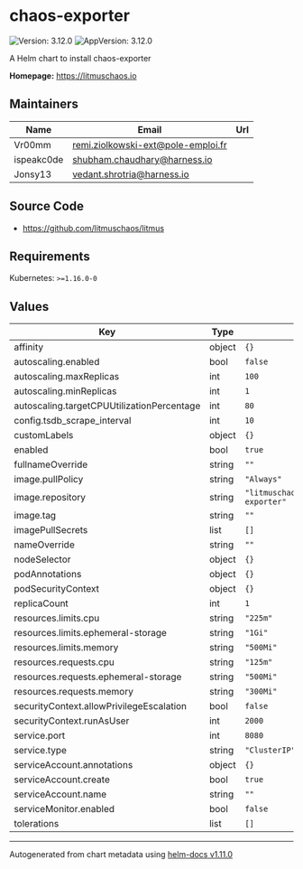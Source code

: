 # chaos-exporter

![Version: 3.12.0](https://img.shields.io/badge/Version-3.12.0-informational?style=flat-square) ![AppVersion: 3.12.0](https://img.shields.io/badge/AppVersion-3.12.0-informational?style=flat-square)

A Helm chart to install chaos-exporter

**Homepage:** <https://litmuschaos.io>

## Maintainers

| Name | Email | Url |
| ---- | ------ | --- |
| Vr00mm | <remi.ziolkowski-ext@pole-emploi.fr> |  |
| ispeakc0de | <shubham.chaudhary@harness.io> |  |
| Jonsy13 | <vedant.shrotria@harness.io> |  |

## Source Code

* <https://github.com/litmuschaos/litmus>

## Requirements

Kubernetes: `>=1.16.0-0`

## Values

| Key | Type | Default | Description |
|-----|------|---------|-------------|
| affinity | object | `{}` |  |
| autoscaling.enabled | bool | `false` |  |
| autoscaling.maxReplicas | int | `100` |  |
| autoscaling.minReplicas | int | `1` |  |
| autoscaling.targetCPUUtilizationPercentage | int | `80` |  |
| config.tsdb_scrape_interval | int | `10` |  |
| customLabels | object | `{}` |  |
| enabled | bool | `true` |  |
| fullnameOverride | string | `""` |  |
| image.pullPolicy | string | `"Always"` |  |
| image.repository | string | `"litmuschaos.docker.scarf.sh/litmuschaos/chaos-exporter"` |  |
| image.tag | string | `""` |  |
| imagePullSecrets | list | `[]` |  |
| nameOverride | string | `""` |  |
| nodeSelector | object | `{}` |  |
| podAnnotations | object | `{}` |  |
| podSecurityContext | object | `{}` |  |
| replicaCount | int | `1` |  |
| resources.limits.cpu | string | `"225m"` |  |
| resources.limits.ephemeral-storage | string | `"1Gi"` |  |
| resources.limits.memory | string | `"500Mi"` |  |
| resources.requests.cpu | string | `"125m"` |  |
| resources.requests.ephemeral-storage | string | `"500Mi"` |  |
| resources.requests.memory | string | `"300Mi"` |  |
| securityContext.allowPrivilegeEscalation | bool | `false` |  |
| securityContext.runAsUser | int | `2000` |  |
| service.port | int | `8080` |  |
| service.type | string | `"ClusterIP"` |  |
| serviceAccount.annotations | object | `{}` |  |
| serviceAccount.create | bool | `true` |  |
| serviceAccount.name | string | `""` |  |
| serviceMonitor.enabled | bool | `false` |  |
| tolerations | list | `[]` |  |

----------------------------------------------
Autogenerated from chart metadata using [helm-docs v1.11.0](https://github.com/norwoodj/helm-docs/releases/v1.11.0)
